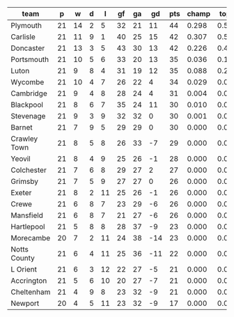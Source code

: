 |     team     | p  | w  | d | l  | gf | ga | gd  | pts | champ | top2  | top3  | top4  |  5-7  | bot4  | bot3  | bot2  |
|--------------|----|----|---|----|----|----|-----|-----|-------|-------|-------|-------|-------|-------|-------|-------|
| Plymouth     | 21 | 14 | 2 |  5 | 32 | 21 |  11 |  44 | 0.298 | 0.537 | 0.718 | 0.836 | 0.139 | 0.000 | 0.000 | 0.000|
| Carlisle     | 21 | 11 | 9 |  1 | 40 | 25 |  15 |  42 | 0.307 | 0.541 | 0.716 | 0.835 | 0.144 | 0.000 | 0.000 | 0.000|
| Doncaster    | 21 | 13 | 3 |  5 | 43 | 30 |  13 |  42 | 0.226 | 0.447 | 0.635 | 0.780 | 0.183 | 0.000 | 0.000 | 0.000|
| Portsmouth   | 21 | 10 | 5 |  6 | 33 | 20 |  13 |  35 | 0.036 | 0.110 | 0.216 | 0.356 | 0.416 | 0.000 | 0.000 | 0.000|
| Luton        | 21 |  9 | 8 |  4 | 31 | 19 |  12 |  35 | 0.088 | 0.220 | 0.381 | 0.555 | 0.331 | 0.000 | 0.000 | 0.000|
| Wycombe      | 21 | 10 | 4 |  7 | 26 | 22 |   4 |  34 | 0.029 | 0.085 | 0.178 | 0.303 | 0.422 | 0.000 | 0.000 | 0.000|
| Cambridge    | 21 |  9 | 4 |  8 | 28 | 24 |   4 |  31 | 0.004 | 0.014 | 0.036 | 0.076 | 0.277 | 0.007 | 0.004 | 0.002|
| Blackpool    | 21 |  8 | 6 |  7 | 35 | 24 |  11 |  30 | 0.010 | 0.035 | 0.085 | 0.162 | 0.383 | 0.001 | 0.001 | 0.000|
| Stevenage    | 21 |  9 | 3 |  9 | 32 | 32 |   0 |  30 | 0.001 | 0.007 | 0.018 | 0.044 | 0.207 | 0.015 | 0.007 | 0.003|
| Barnet       | 21 |  7 | 9 |  5 | 29 | 29 |   0 |  30 | 0.000 | 0.001 | 0.004 | 0.010 | 0.084 | 0.059 | 0.035 | 0.018|
| Crawley Town | 21 |  8 | 5 |  8 | 26 | 33 |  -7 |  29 | 0.000 | 0.001 | 0.002 | 0.008 | 0.060 | 0.088 | 0.056 | 0.028|
| Yeovil       | 21 |  8 | 4 |  9 | 25 | 26 |  -1 |  28 | 0.000 | 0.001 | 0.005 | 0.012 | 0.107 | 0.052 | 0.030 | 0.014|
| Colchester   | 21 |  7 | 6 |  8 | 29 | 27 |   2 |  27 | 0.000 | 0.001 | 0.002 | 0.007 | 0.067 | 0.081 | 0.050 | 0.025|
| Grimsby      | 21 |  7 | 5 |  9 | 27 | 27 |   0 |  26 | 0.000 | 0.000 | 0.002 | 0.006 | 0.041 | 0.116 | 0.074 | 0.040|
| Exeter       | 21 |  8 | 2 | 11 | 25 | 26 |  -1 |  26 | 0.000 | 0.000 | 0.001 | 0.005 | 0.055 | 0.094 | 0.058 | 0.032|
| Crewe        | 21 |  6 | 8 |  7 | 23 | 29 |  -6 |  26 | 0.000 | 0.000 | 0.000 | 0.002 | 0.025 | 0.178 | 0.119 | 0.069|
| Mansfield    | 21 |  6 | 8 |  7 | 21 | 27 |  -6 |  26 | 0.000 | 0.000 | 0.001 | 0.002 | 0.024 | 0.186 | 0.122 | 0.070|
| Hartlepool   | 21 |  5 | 8 |  8 | 28 | 37 |  -9 |  23 | 0.000 | 0.000 | 0.000 | 0.000 | 0.006 | 0.431 | 0.336 | 0.229|
| Morecambe    | 20 |  7 | 2 | 11 | 24 | 38 | -14 |  23 | 0.000 | 0.000 | 0.000 | 0.001 | 0.010 | 0.363 | 0.274 | 0.186|
| Notts County | 21 |  6 | 4 | 11 | 25 | 36 | -11 |  22 | 0.000 | 0.000 | 0.000 | 0.000 | 0.004 | 0.490 | 0.384 | 0.266|
| L Orient     | 21 |  6 | 3 | 12 | 22 | 27 |  -5 |  21 | 0.000 | 0.000 | 0.000 | 0.000 | 0.003 | 0.471 | 0.365 | 0.248|
| Accrington   | 21 |  5 | 6 | 10 | 20 | 27 |  -7 |  21 | 0.000 | 0.000 | 0.000 | 0.001 | 0.010 | 0.298 | 0.213 | 0.136|
| Cheltenham   | 21 |  4 | 9 |  8 | 23 | 32 |  -9 |  21 | 0.000 | 0.000 | 0.000 | 0.000 | 0.003 | 0.456 | 0.358 | 0.244|
| Newport      | 20 |  4 | 5 | 11 | 23 | 32 |  -9 |  17 | 0.000 | 0.000 | 0.000 | 0.000 | 0.001 | 0.614 | 0.513 | 0.388|
